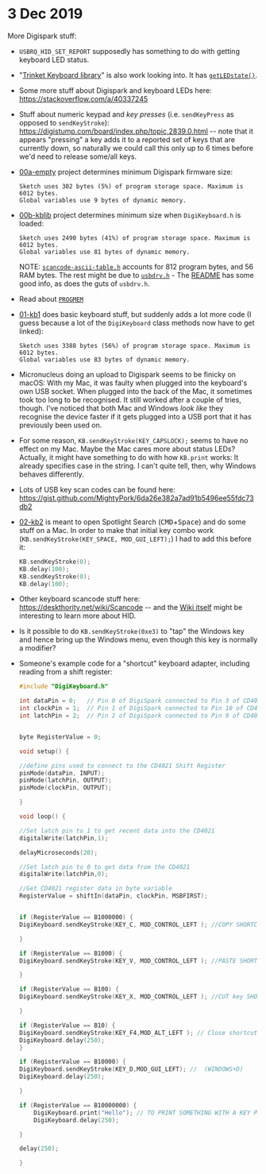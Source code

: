 # 3 Dec 2019

More Digispark stuff:

*   `USBRQ_HID_SET_REPORT` supposedly has something to do with getting keyboard LED status.
*   "[Trinket Keyboard library](https://www.instructables.com/id/DIGIKEYPAD-DigiSpark/#step9)" is also work looking into. It has [`getLEDstate()`](https://digistump.com/board/index.php?topic=1894.0).
*   Some more stuff about Digispark and keyboard LEDs here: https://stackoverflow.com/a/40337245
*   Stuff about numeric keypad and _key presses_ (i.e. `sendKeyPress` as opposed to `sendKeyStroke`): https://digistump.com/board/index.php/topic,2839.0.html -- note that it appears "pressing" a key adds it to a reported set of keys that are currently down, so naturally we could call this only up to 6 times before we'd need to release some/all keys.
*   [00a-empty] project determines minimum Digispark firmware size:
    ```
    Sketch uses 302 bytes (5%) of program storage space. Maximum is 6012 bytes.
    Global variables use 9 bytes of dynamic memory.
    ```
*   [00b-kblib] project determines minimum size when `DigiKeyboard.h` is loaded:
    ```
    Sketch uses 2490 bytes (41%) of program storage space. Maximum is 6012 bytes.
    Global variables use 81 bytes of dynamic memory.
    ```
    NOTE: [`scancode-ascii-table.h`](https://github.com/digistump/DigisparkArduinoIntegration/blob/master/libraries/DigisparkKeyboard/DigiKeyboard.h#L17) accounts for 812 program bytes, and 56 RAM bytes. The rest might be due to [`usbdrv.h`](https://github.com/digistump/DigisparkArduinoIntegration/blob/master/libraries/DigisparkKeyboard/usbdrv.h) - The [README](https://github.com/digistump/DigisparkArduinoIntegration/tree/master/libraries/DigisparkKeyboard) has some good info, as does the guts of `usbdrv.h`.
*   Read about [`PROGMEM`](https://www.arduino.cc/reference/tr/language/variables/utilities/progmem/)
*   [01-kb1] does basic keyboard stuff, but suddenly adds a lot more code (I guess because a lot of the `DigiKeyboard` class methods now have to get linked):
    ```
    Sketch uses 3388 bytes (56%) of program storage space. Maximum is 6012 bytes.
    Global variables use 83 bytes of dynamic memory.
    ```
*   Micronucleus doing an upload to Digispark seems to be finicky on macOS: With my Mac, it was faulty when plugged into the keyboard's own USB socket. When plugged into the back of the Mac, it sometimes took too long to be recognised. It still worked after a couple of tries, though. I've noticed that both Mac and Windows _look like_ they recognise the device faster if it gets plugged into a USB port that it has previously been used on.
*   For some reason, `KB.sendKeyStroke(KEY_CAPSLOCK);` seems to have no effect on my Mac. Maybe the Mac cares more about status LEDs? Actually, it might have something to do with how `KB.print` works: It already specifies case in the string. I can't quite tell, then, why Windows behaves differently.
*   Lots of USB key scan codes can be found here: https://gist.github.com/MightyPork/6da26e382a7ad91b5496ee55fdc73db2
*   [02-kb2] is meant to open Spotlight Search (<kbd>CMD</kbd>+<kbd>Space</kbd>) and do some stuff on a Mac. In order to make that initial key combo work (`KB.sendKeyStroke(KEY_SPACE, MOD_GUI_LEFT);`) I had to add this before it:
    ```cpp
    KB.sendKeyStroke(0);
    KB.delay(100);
    KB.sendKeyStroke(0);
    KB.delay(100);
    ```
*   Other keyboard scancode stuff here: https://deskthority.net/wiki/Scancode -- and the [Wiki itself](https://deskthority.net/wiki/Main_Page) might be interesting to learn more about HID.
*   Is it possible to do `KB.sendKeyStroke(0xe3)` to "tap" the Windows key and hence bring up the Windows menu, even though this key is normally a modifier?
*   Someone's example code for a "shortcut" keyboard adapter, including reading from a shift register:

    ```cpp
    #include "DigiKeyboard.h"

    int dataPin = 0;   // Pin 0 of DigiSpark connected to Pin 3 of CD4021
    int clockPin = 1;  // Pin 1 of DigiSpark connected to Pin 10 of CD4021
    int latchPin = 2;  // Pin 2 of DigiSpark connected to Pin 9 of CD4021
    

    byte RegisterValue = 0; 

    void setup() {

    //define pins used to connect to the CD4021 Shift Register
    pinMode(dataPin, INPUT);
    pinMode(latchPin, OUTPUT);
    pinMode(clockPin, OUTPUT); 

    }

    void loop() {

    //Set latch pin to 1 to get recent data into the CD4021
    digitalWrite(latchPin,1);
    
    delayMicroseconds(20);
    
    //Set latch pin to 0 to get data from the CD4021
    digitalWrite(latchPin,0);

    //Get CD4021 register data in byte variable
    RegisterValue = shiftIn(dataPin, clockPin, MSBFIRST);


    if (RegisterValue == B1000000) {
    DigiKeyboard.sendKeyStroke(KEY_C, MOD_CONTROL_LEFT ); //COPY SHORTCUT (ctrl+c)

    }

    if (RegisterValue == B1000) {
    DigiKeyboard.sendKeyStroke(KEY_V, MOD_CONTROL_LEFT ); //PASTE SHORTCUT (ctrl+v)

    }

    if (RegisterValue == B100) {
    DigiKeyboard.sendKeyStroke(KEY_X, MOD_CONTROL_LEFT ); //CUT key SHORTCUT (ctrl+X)
    
    }

    if (RegisterValue == B10) {
    DigiKeyboard.sendKeyStroke(KEY_F4,MOD_ALT_LEFT ); // Close shortcut key(alt+ F4)
    DigiKeyboard.delay(250);
    }

    if (RegisterValue == B10000) {
    DigiKeyboard.sendKeyStroke(KEY_D,MOD_GUI_LEFT); //  (WINDOWS+D)
    DigiKeyboard.delay(250);
    
    }
    
    if (RegisterValue == B10000000) {
        DigiKeyboard.print("Hello"); // TO PRINT SOMETHING WITH A KEY PRESS
        DigiKeyboard.delay(250);
    
    }

    delay(250);

    }
    ```

[00a-empty]: 0003-digispark-hid/00a-empty
[00b-kblib]: 0003-digispark-hid/00b-kblib
[01-kb1]: 0003-digispark-hid/01-kb1
[02-kb2]: 0003-digispark-hid/02-kb2
